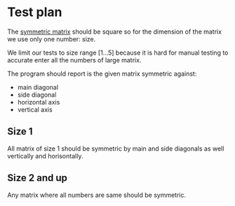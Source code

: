 # Test plan

The [symmetric matrix](https://en.wikipedia.org/wiki/Symmetric_matrix) should be square so for the dimension of the matrix we use only one number: size. 

We limit our tests to size range \[1...5] because it is hard for manual testing to accurate enter all the numbers of large matrix. 

The program should report is the given matrix symmetric against:
- main diagonal
- side diagonal
- horizontal axis
- vertical axis

## Size 1

All matrix of size 1 should be symmetric by main and side diagonals as well vertically and horisontally. 

## Size 2 and up

Any matrix where all numbers are same should be symmetric.



